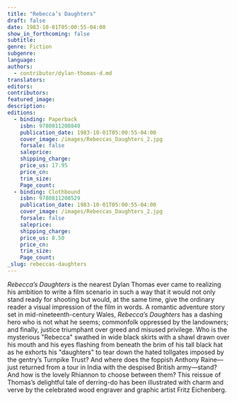 ```yaml
---
title: "Rebecca’s Daughters"
draft: false
date: 1983-10-01T05:00:55-04:00
show_in_forthcoming: false
subtitle:
genre: Fiction
subgenre:
language:
authors:
  - contributor/dylan-thomas-d.md
translators:
editors:
contributors:
featured_image:
description:
editions:
  - binding: Paperback
    isbn: 9780811208840
    publication_date: 1983-10-01T05:00:55-04:00
    cover_image: /images/Rebeccas_Daughters_2.jpg
    forsale: false
    saleprice:
    shipping_charge:
    price_us: 17.95
    price_cn:
    trim_size:
    Page_count:
  - binding: Clothbound
    isbn: 9780811208529
    publication_date: 1983-10-01T05:00:55-04:00
    cover_image: /images/Rebeccas_Daughters_2.jpg
    forsale: false
    saleprice:
    shipping_charge:
    price_us: 8.50
    price_cn:
    trim_size:
    Page_count:
_slug: rebeccas-daughters
---
```


_Rebecca’s Daughters_ is the nearest Dylan Thomas ever came to realizing his ambition to write a film scenario in such a way that it would not only stand ready for shooting but would, at the same time, give the ordinary reader a visual impression of the film in words. A romantic adventure story set in mid-nineteenth-century Wales, _Rebecca’s Daughters_ has a dashing hero who is not what he seems; commonfolk oppressed by the landowners; and finally, justice triumphant over greed and misused privilege. Who is the mysterious "Rebecca" swathed in wide black skirts with a shawl drawn over his mouth and his eyes flashing from beneath the brim of his tall black hat as he exhorts his "daughters" to tear down the hated tollgates imposed by the gentry’s Turnpike Trust? And where does the foppish Anthony Raine––just returned from a tour in India with the despised British army––stand? And how is the lovely Rhiannon to choose between them? This reissue of Thomas’s delightful tale of derring-do has been illustrated with charm and verve by the celebrated wood engraver and graphic artist Fritz Eichenberg. 

